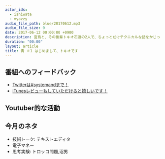 ```yaml
---
actor_ids:
  - ishiwata
  - myazzy
audio_file_path: blue/20170612.mp3
audio_file_size: 0
date: 2017-06-12 00:00:00 +0900
description: 宮島と、その後輩トキオ石渡の2人で、ちょっとだけテクニカルな話をかじっちゃおう！という趣旨で始めた、systemand.onlineのサブチャンネル青です。
duration: "00:00"
layout: article
title: 青 ＃1 はじめまして、トキオです
---
```

## 番組へのフィードバック
* [Twitterは#systemandまで！](https://twitter.com/search?q=%23systemand)
* [iTunesレビューもしていただけると嬉しいです！](https://itunes.apple.com/jp/podcast/systemand-online/id1205168408?mt=2)

## Youtuber的な活動


## 今月のネタ
* 技術トーク: テキストエディタ
* 電子マネー
* 思考実験: トロッコ問題,沼男


